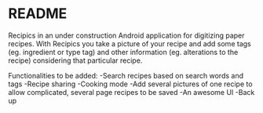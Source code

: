 # README #

Recipics in an under construction Android application for digitizing paper recipes. With Recipics you take a picture of your recipe and add some tags (eg. ingredient or type tag) and other information (eg. alterations to the recipe) considering that particular recipe.

Functionalities to be added:
-Search recipes based on search words and tags
-Recipe sharing
-Cooking mode
-Add several pictures of one recipe to allow complicated, several page recipes to be saved
-An awesome UI
-Back up 